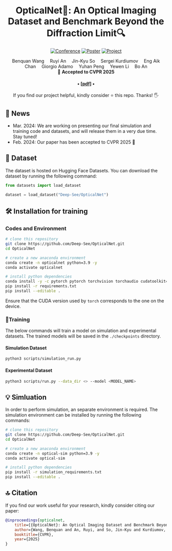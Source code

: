 <div align="center">

<h1>OpticalNet🔬: An Optical Imaging Dataset and Benchmark Beyond the Diffraction Limit🔍</h1>

[![Conference](https://img.shields.io/badge/CVPR-2025-blue)](https://cvpr.thecvf.com/)
[![Poster](https://img.shields.io/badge/Poster-34146-green)](https://cvpr.thecvf.com/virtual/2025/poster/34146)
[![Project](https://img.shields.io/badge/Project-Page-red)](https://Deep-See.github.io/OpticalNet)

<!-- [![PWC](https://img.shields.io/endpoint.svg?url=https://paperswithcode.com/badge/opticalnet-an-optical-imaging-dataset-and/semantic-segmentation-on-opticalnet)](https://paperswithcode.com/sota/semantic-segmentation-on-opticalnet?p=opticalnet-an-optical-imaging-dataset-and)
[![PWC](https://img.shields.io/endpoint.svg?url=https://paperswithcode.com/badge/opticalnet-an-optical-imaging-dataset-and/semantic-segmentation-on-opticalnet-1)](https://paperswithcode.com/sota/semantic-segmentation-on-opticalnet-1?p=opticalnet-an-optical-imaging-dataset-and)
[![PWC](https://img.shields.io/endpoint.svg?url=https://paperswithcode.com/badge/opticalnet-an-optical-imaging-dataset-and/semantic-segmentation-on-opticalnet-2)](https://paperswithcode.com/sota/semantic-segmentation-on-opticalnet-2?p=opticalnet-an-optical-imaging-dataset-and)
[![PWC](https://img.shields.io/endpoint.svg?url=https://paperswithcode.com/badge/opticalnet-an-optical-imaging-dataset-and/semantic-segmentation-on-opticalnet-3)](https://paperswithcode.com/sota/semantic-segmentation-on-opticalnet-3?p=opticalnet-an-optical-imaging-dataset-and)
[![PWC](https://img.shields.io/endpoint.svg?url=https://paperswithcode.com/badge/opticalnet-an-optical-imaging-dataset-and/semantic-segmentation-on-opticalnet-4)](https://paperswithcode.com/sota/semantic-segmentation-on-opticalnet-4?p=opticalnet-an-optical-imaging-dataset-and)
[![PWC](https://img.shields.io/endpoint.svg?url=https://paperswithcode.com/badge/opticalnet-an-optical-imaging-dataset-and/semantic-segmentation-on-opticalnet-5)](https://paperswithcode.com/sota/semantic-segmentation-on-opticalnet-5?p=opticalnet-an-optical-imaging-dataset-and) -->

<div>
    Benquan Wang&emsp;
    Ruyi An&emsp;
    Jin-Kyu So&emsp;
    Sergei Kurdiumov&emsp;
    Eng Aik Chan&emsp;
    Giorgio Adamo&emsp;
    Yuhan Peng&emsp;
    Yewen Li&emsp;
    Bo An
</div>

<div>
    🎈 <strong>Accepted to CVPR 2025</strong>
</div>

<div>
    <h4 align="center">
        • <a href="https://cvpr.thecvf.com/virtual/2025/poster/34146" target='_blank'>[pdf]</a> •
    </h4>
</div>

<div>
    If you find our project helpful, kindly consider ⭐ this repo. Thanks! 🖐️
</div>

</div>

## 📮 News
- Mar. 2024: We are working on presenting our final simulation and training code and datasets, and will release them in a very due time. Stay tuned!
- Feb. 2024: Our paper has been accepted to CVPR 2025 🎉

## 💽 Dataset

The dataset is hosted on Hugging Face Datasets. You can download the dataset by running the following command:

```python
from datasets import load_dataset

dataset = load_dataset("Deep-See/OpticalNet")
```

## 🛠️ Installation for training
### Codes and Environment
```bash
# clone this repository
git clone https://github.com/Deep-See/OpticalNet.git
cd OpticalNet

# create a new anaconda environment
conda create -n opticalnet python=3.9 -y
conda activate opticalnet

# install python dependencies
conda install -y -c pytorch pytorch torchvision torchaudio cudatoolkit=12.1
pip install -r requirements.txt
pip install --editable .
```

Ensure that the CUDA version used by `torch` corresponds to the one on the device.

### 🏃Training
The below commands will train a model on simulation and experimental datasets. The trained models will be saved in the `./checkpoints` directory.

#### Simulation Dataset
```bash
python3 scripts/simulation_run.py
```

#### Experimental Dataset
```bash
python3 scripts/run.py --data_dir <> --model <MODEL_NAME>
```

## 💡 Simluation
In order to perform simulation, an separate environment is required. The simulation environment can be installed by running the following commands:
```bash
# clone this repository
git clone https://github.com/Deep-See/OpticalNet.git
cd OpticalNet

# create a new anaconda environment
conda create -n optical-sim python=3.9 -y
conda activate optical-sim

# install python dependencies
pip install -r simulation_requirements.txt
pip install --editable .
```


## 🔝 Citation
If you find our work useful for your research, kindly consider citing our paper:
```bibtex
@inproceedings{opticalnet,
    title={{OpticalNet}: An Optical Imaging Dataset and Benchmark Beyond the Diffraction Limit},
    author={Wang, Benquan and An, Ruyi, and So, Jin-Kyu and Kurdiumov, Sergei and Chan, Eng Aik and Adamo, Giorgio and Peng, Yuhan and Li, Yewen and An, Bo},
    booktitle={CVPR},
    year={2025}
}
```

